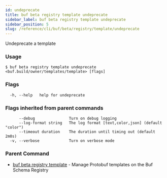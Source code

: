 ```yaml
---
id: undeprecate
title: buf beta registry template undeprecate
sidebar_label: buf beta registry template undeprecate
sidebar_position: 5
slug: /reference/cli/buf/beta/registry/template/undeprecate
---
```

Undeprecate a template

### Usage
```terminal
$ buf beta registry template undeprecate <buf.build/owner/templates/template> [flags]
```

### Flags

```
  -h, --help   help for undeprecate
```

### Flags inherited from parent commands

```
      --debug               Turn on debug logging
      --log-format string   The log format [text,color,json] (default "color")
      --timeout duration    The duration until timing out (default 2m0s)
  -v, --verbose             Turn on verbose mode
```

### Parent Command

* [buf beta registry template](../template)	 - Manage Protobuf templates on the Buf Schema Registry
